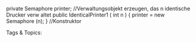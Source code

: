 private Semaphore printer;
//Verwaltungsobjekt erzeugen, das n identische Drucker verw altet
public IdenticalPrinter1 ( int n ) {
printer = new Semaphore (n);
} //Konstruktor

   Tags & Topics:
   
